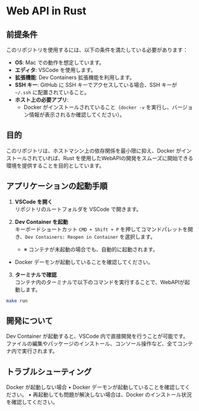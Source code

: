 # Web API in Rust

## 前提条件

このリポジトリを使用するには、以下の条件を満たしている必要があります：

- **OS**: Mac での動作を想定しています。
- **エディタ**: VSCode を使用します。
- **拡張機能**: Dev Containers 拡張機能を利用します。
- **SSH キー**: GitHub に SSH キーでアクセスしている場合、SSH キーが `~/.ssh` に配置されていること。
- **ホスト上の必要アプリ**:
  - Docker がインストールされていること（`docker -v` を実行し、バージョン情報が表示されるか確認してください）。

## 目的

このリポジトリは、ホストマシン上の依存関係を最小限に抑え、Docker がインストールされていれば、Rust を使用したWebAPIの開発をスムーズに開始できる環境を提供することを目的としています。

## アプリケーションの起動手順

1. **VSCode を開く**  
   リポジトリのルートフォルダを VSCode で開きます。

2. **Dev Container を起動**  
   キーボードショートカット `CMD + Shift + P` を押してコマンドパレットを開き、`Dev Containers: Reopen in Container` を選択します。

   - ※ コンテナが未起動の場合でも、自動的に起動されます。

- Docker デーモンが起動していることを確認してください。

3. **ターミナルで確認**  
   コンテナ内のターミナルで以下のコマンドを実行することで、WebAPIが起動します。

```bash
make run
```

## 開発について

Dev Container が起動すると、VSCode 内で直接開発を行うことが可能です。
ファイルの編集やパッケージのインストール、コンソール操作など、全てコンテナ内で実行されます。

## トラブルシューティング

Docker が起動しない場合
• Docker デーモンが起動していることを確認してください。
• 再起動しても問題が解決しない場合は、Docker のインストール状況を確認してください。

